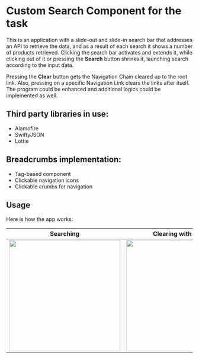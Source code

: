 # Custom Search Component for the task

This is an application with a slide-out and slide-in search bar that addresses an API to retrieve the data, and as a result of each search it shows a number of products retrieved. Clicking the search bar activates and extends it, while clicking out of it or pressing the **Search** button shrinks it, launching search according to the input data.

Pressing the **Clear** button gets the Navigation Chain cleared up to the root link. Also, pressing on a specific Navigation Link clears the links after itself. The program could be enhanced and additional logics could be implemented as well.

## Third party libraries in use:
* Alamofire
* SwiftyJSON
* Lottie

## Breadcrumbs implementation:
* Tag-based component
* Clickable navigation icons
* Clickable crumbs for navigation

## Usage

Here is how the app works:

Searching | Clearing with a pick |  Clearing with a button
:----------------------------------:|:-------------------------:|:-------------------------:
<img src="Images/Search.gif" width= 300> |<img src="Images/GIF 1.gif" width= 300> |  <img src="Images/GIF 2.gif" width= 300>
